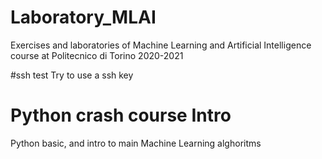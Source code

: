 # Laboratory_MLAI
Exercises and laboratories of Machine Learning and Artificial Intelligence course at Politecnico di Torino 2020-2021

#ssh test
Try to use a ssh key

# Python crash course Intro
Python basic, and intro to main Machine Learning alghoritms

